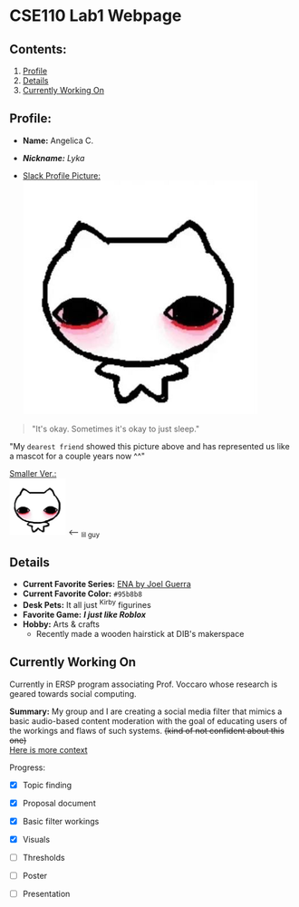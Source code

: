 # CSE110 Lab1 Webpage 
## Contents:
1. [Profile](#Profile)
2. [Details](#Details)
3. [Currently Working On](#Current)

## Profile:
- **Name:** Angelica C.
- _**Nickname:** Lyka_

- <ins>Slack Profile Picture:</ins>\
![Image](Images/profile_picture.jpg)

>"It's okay. Sometimes it's okay to just sleep." 

"My `dearest friend` showed this picture above and has represented us like a mascot for a couple years now ^^"

<ins>Smaller Ver.:</ins>\
<img src = "Images/profile_picture.jpg" alt="drawing" width="100"/> <-- <sub>lil guy</sub>

## Details
- **Current Favorite Series:** [ENA by Joel Guerra](https://www.youtube.com/@JoelG)
- **Current Favorite Color:** `#95b8b8`
- **Desk Pets:** It all just <sup>Kirby</sup> figurines
- **Favorite Game:** ***I just like Roblox***
- **Hobby:** Arts & crafts
  - Recently made a wooden hairstick at DIB's makerspace

## Currently Working On
Currently in ERSP program associating Prof. Voccaro whose research is geared towards social computing.

**Summary:** My group and I are creating a social media filter that mimics a basic audio-based content moderation with the goal of educating users of the workings and flaws of such systems. ~~(kind of not confident about this one)~~\
[Here is more context](Lab1_Cont.md)

Progress:
- [x] Topic finding
- [x] Proposal document
- [x] Basic filter workings
- [x] Visuals
- [ ] Thresholds
- [ ] Poster
- [ ] Presentation

